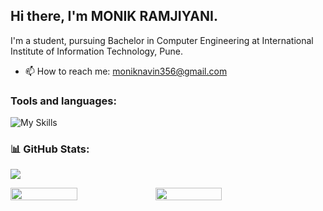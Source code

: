 
<!--
**Monik03** is a ✨ _special_ ✨ repository because its `README.md` (this file) appears on your GitHub profile.

Here are some ideas to get you started:
-->


## Hi there, I'm MONIK RAMJIYANI.
I'm a student, pursuing Bachelor in Computer Engineering at International Institute of Information Technology, Pune.

- 📫 How to reach me: moniknavin356@gmail.com

<!--[Profile views](https://gpvc.arturio.dev/Monik03)  -->

<h3 align="left">Tools and languages: </h3>

![My Skills](https://skillicons.dev/icons?i=html,css,js,php,c,cpp,py,java,jquery,bootstrap,flask)

### 📊 GitHub Stats:

![](https://github-readme-stats.vercel.app/api/top-langs/?username=Monik03&theme=gotham&hide_border=false&include_all_commits=false&count_private=false&layout=compact)

<div style="display: flex; flex-direction: row;">

<img width="46%" src="https://github-readme-stats.vercel.app/api?username=Monik03&theme=gotham&hide_border=false&include_all_commits=false&count_private=false" />

<img width="46%" src="https://github-readme-streak-stats.herokuapp.com/?user=Monik03&theme=gotham&hide_border=false" />

</div>
